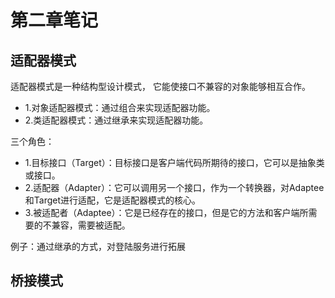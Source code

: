 # 第二章笔记

## 适配器模式

适配器模式是一种结构型设计模式， 它能使接口不兼容的对象能够相互合作。
- 1.对象适配器模式：通过组合来实现适配器功能。
- 2.类适配器模式：通过继承来实现适配器功能。

三个角色：
- 1.目标接口（Target）：目标接口是客户端代码所期待的接口，它可以是抽象类或接口。
- 2.适配器（Adapter）：它可以调用另一个接口，作为一个转换器，对Adaptee和Target进行适配，它是适配器模式的核心。
- 3.被适配者（Adaptee）：它是已经存在的接口，但是它的方法和客户端所需要的不兼容，需要被适配。

例子：通过继承的方式，对登陆服务进行拓展

## 桥接模式
